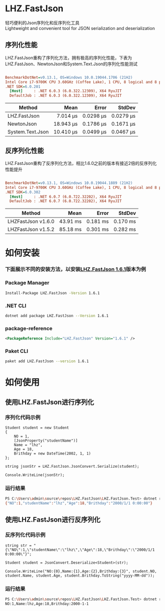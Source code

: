 # LHZ.FastJson
轻巧便利的Json序列化和反序列化工具 <br/>
Lightweight and convenient tool for JSON serialization and deserialization

## 序列化性能
LHZ.FastJson重构了序列化方法，拥有极高的序列化性能，下表为LHZ.FastJson、NewtonJson和System.Text.Json的序列化性能测试
``` ini

BenchmarkDotNet=v0.13.1, OS=Windows 10.0.19044.1706 (21H2)
Intel Core i7-9700K CPU 3.60GHz (Coffee Lake), 1 CPU, 8 logical and 8 physical cores
.NET SDK=6.0.201
  [Host]     : .NET 6.0.3 (6.0.322.12309), X64 RyuJIT
  DefaultJob : .NET 6.0.3 (6.0.322.12309), X64 RyuJIT


```
|             Method |      Mean |     Error |    StdDev |
|------------------- |----------:|----------:|----------:|
|    LHZ.FastJson |  7.014 μs | 0.0298 μs | 0.0279 μs |
|     NewtonJson | 18.943 μs | 0.1786 μs | 0.1671 μs |
| System.Text.Json | 10.410 μs | 0.0499 μs | 0.0467 μs |

## 反序列化性能
LHZ.FastJson重构了反序列化方法，相比1.6.0之前的版本有接近2倍的反序列化性能提升
``` ini

BenchmarkDotNet=v0.13.1, OS=Windows 10.0.19044.1889 (21H2)
Intel Core i7-9700K CPU 3.60GHz (Coffee Lake), 1 CPU, 8 logical and 8 physical cores
.NET SDK=6.0.302
  [Host]     : .NET 6.0.7 (6.0.722.32202), X64 RyuJIT
  DefaultJob : .NET 6.0.7 (6.0.722.32202), X64 RyuJIT


```
|             Method |     Mean |    Error |   StdDev |
|------------------- |---------:|---------:|---------:|
|    LHZFastJson v1.6.0 | 43.91 ms | 0.181 ms | 0.170 ms |
|    LHZFastJson v1.5.2 | 85.18 ms | 0.301 ms | 0.282 ms |

# 如何安装 
### 下面展示不同的安装方法，以安装[LHZ.FastJson 1.6.1](https://www.nuget.org/packages/LHZ.FastJson/1.6.1)版本为例
### Package Manager
``` bash
Install-Package LHZ.FastJson -Version 1.6.1
```
### .NET CLI
``` bash
dotnet add package LHZ.FastJson --Version 1.6.1
```

### package-reference
``` xml
<PackageReference Include="LHZ.FastJson" Version="1.6.1" />
```

### Paket CLI
``` bash
paket add LHZ.FastJson --version 1.6.1
```

# 如何使用
## 使用LHZ.FastJson进行序列化
### 序列化代码示例
``` cshap
Student student = new Student
{
    NO = 1,
    [JsonProperty("studentName")]
    Name = "lhz",
    Age = 18,
    Brithday = new DateTime(2002, 1, 1)
};

string jsonStr = LHZ.FastJson.JsonConvert.Serialize(student);

Console.WriteLine(jsonStr);
```
### 运行结果
``` bash
PS C:\Users\admin\source\repos\LHZ.FastJson\LHZ.FastJson.Test> dotnet run
{"NO":1,"studentName":"lhz","Age":18,"Brithday":"2000/1/1 0:00:00"}
```

## 使用LHZ.FastJson进行反序列化
### 反序列化代码示例
``` cshap
string str = "{\"NO\":1,\"studentName\":\"lhz\",\"Age\":18,\"Brithday\":\"2000/1/1 0:00:00\"}";

Student student = JsonConvert.Deserialize<Student>(str);

Console.WriteLine("NO:{0},Name:{1},Age:{2},Brithday:{3}", student.NO, student.Name, student.Age, student.Brithday.ToString("yyyy-MM-dd"));
```

### 运行结果
``` bash
PS C:\Users\admin\source\repos\LHZ.FastJson\LHZ.FastJson.Test> dotnet run
NO:1,Name:lhz,Age:18,Brithday:2000-1-1
```
